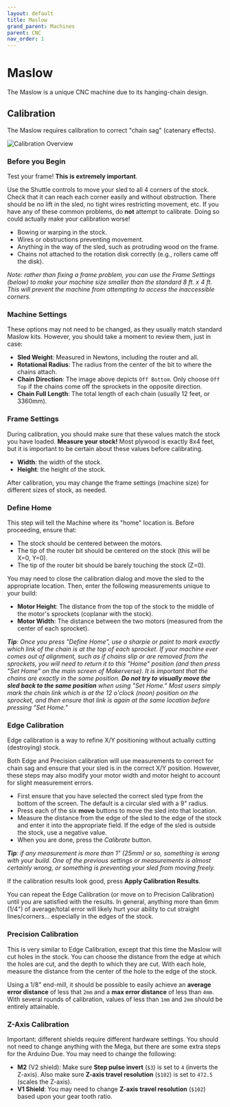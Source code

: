 ```yaml
---
layout: default
title: Maslow
grand_parent: Machines
parent: CNC
nav_order: 1
---
```


# Maslow

The Maslow is a unique CNC machine due to its hanging-chain design.

## Calibration

The Maslow requires calibration to correct "chain sag" (catenary effects).

![Calibration Overview](/assets/machines/maslow/calibration_overview.png)

### Before you Begin

Test your frame! **This is extremely important**.

Use the Shuttle controls to move your sled to all 4 corners of the stock. Check that it can reach each corner easily and without obstruction. There should be no lift in the sled, no tight wires restricting movement, etc. If you have any of these common problems, do **not** attempt to calibrate. Doing so could actually make your calibration worse!

- Bowing or warping in the stock.
- Wires or obstructions preventing movement.
- Anything in the way of the sled, such as protruding wood on the frame.
- Chains not attached to the rotation disk correctly (e.g., rollers came off the disk).

_Note: rather than fixing a frame problem, you can use the Frame Settings (below) to make your machine size smaller than the standard 8 ft. x 4 ft. This will prevent the machine from attempting to access the inaccessible corners._

### Machine Settings

These options may not need to be changed, as they usually match standard Maslow kits. However, you should take a moment to review them, just in case:

- **Sled Weight**: Measured in Newtons, including the router and all.
- **Rotational Radius**: The radius from the center of the bit to where the chains attach.
- **Chain Direction**: The image above depicts `Off Bottom`. Only choose `Off Top` if the chains come off the sprockets in the opposite direction.
- **Chain Full Length**: The total length of each chain (usually 12 feet, or 3360mm).

### Frame Settings

During calibration, you should make sure that these values match the stock you have loaded. **Measure your stock!** Most plywood is exactly 8x4 feet, but it is important to be certain about these values before calibrating.

- **Width**: the width of the stock.
- **Height**: the height of the stock.

After calibration, you may change the frame settings (machine size) for different sizes of stock, as needed.

### Define Home

This step will tell the Machine where its "home" location is. Before proceeding, ensure that:

- The stock should be centered between the motors.
- The tip of the router bit should be centered on the stock (this will be X=0, Y=0).
- The tip of the router bit should be barely touching the stock (Z=0).

You may need to close the calibration dialog and move the sled to the appropriate location. Then, enter the following measurements unique to your build:

- **Motor Height**: The distance from the top of the stock to the middle of the motor's sprockets (coplanar with the stock).
- **Motor Width**: The distance between the two motors (measured from the center of each sprocket).

_**Tip**: Once you press "Define Home", use a sharpie or paint to mark exactly which link of the chain is at the top of each sprocket. If your machine ever comes out of alignment, such as if chains slip or are removed from the sprockets, you will need to return it to this "Home" position (and then press "Set Home" on the main screen of Makerverse). It is important that the chains are exactly in the same position. **Do not try to visually move the sled back to the same position** when using "Set Home." Most users simply mark the chain link which is at the 12 o'clock (noon) position on the sprocket, and then ensure that link is again at the same location before pressing "Set Home."_

### Edge Calibration

Edge calibration is a way to refine X/Y positioning without actually cutting (destroying) stock.

Both Edge and Precision calibration will use measurements to correct for chain sag and ensure that your sled is in the correct X/Y position. However, these steps may also modify your motor width and motor height to account for slight measurement errors.

- First ensure that you have selected the correct sled type from the bottom of the screen. The default is a circular sled with a 9" radius.
- Press each of the six **move** buttons to move the sled into that location.
- Measure the distance from the edge of the sled to the edge of the stock and enter it into the appropriate field. If the edge of the sled is outside the stock, use a negative value.
- When you are done, press the _Calibrate_ button.

_**Tip**: if any measurement is more than 1" (25mm) or so, something is wrong with your build. One of the previous settings or measurements is almost certainly wrong, or something is preventing your sled from moving freely._

If the calibration results look good, press **Apply Calibration Results**.

You can repeat the Edge Calibration (or move on to Precision Calibration) until you are satisfied with the results. In general, anything more than 6mm (1/4") of average/total error will likely hurt your ability to cut straight lines/corners... especially in the edges of the stock.

### Precision Calibration

This is very similar to Edge Calibration, except that this time the Maslow will cut holes in the stock. You can choose the distance from the edge at which the holes are cut, and the depth to which they are cut. With each hole, measure the distance from the center of the hole to the edge of the stock.

Using a 1/8" end-mill, it should be possible to easily achieve an **average error distance** of less that `2mm` and a **max error distance** of less than `4mm`. With several rounds of calibration, values of less than `1mm` and `2mm` should be entirely attainable.

### Z-Axis Calibration

Important: different shields require different hardware settings. You should not need to change anything with the Mega, but there are some extra steps for the Arduino Due. You may need to change the following:

- **M2** (V2 shield): Make sure **Step pulse invert** (`$3`) is set to `4` (inverts the Z-axis). Also make sure **Z-axis travel resolution** (`$102`) is set to `472.5` (scales the Z-axis).
- **V1 Shield**: You may need to change **Z-axis travel resolution** (`$102`) based upon your gear tooth ratio.
